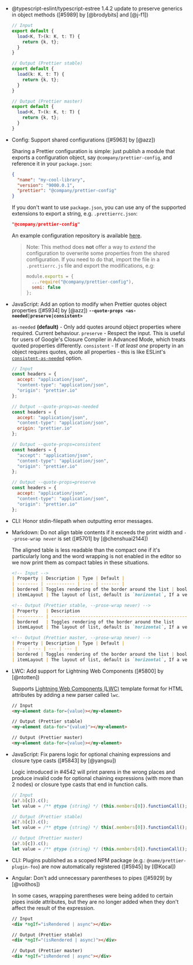 <!--

Format:

- Category: Title ([#PR] by [@user])

  Description

  ```
  // Input
  Code Sample

  // Output (Prettier stable)
  Code Sample

  // Output (Prettier master)
  Code Sample
  ```

Details:

  Description: optional if the `Title` is enough to explain everything.

Examples:

- TypeScript: Correctly handle `//` in TSX ([#5728] by [@JamesHenry])

  Previously, putting `//` as a child of a JSX element in TypeScript led to an error
  because it was interpreted as a comment. Prettier master fixes this issue.

  <!-- prettier-ignore --\>
  ```js
  // Input
  const link = <a href="example.com">http://example.com</a>

  // Output (Prettier stable)
  // Error: Comment location overlaps with node location

  // Output (Prettier master)
  const link = <a href="example.com">http://example.com</a>;
  ```

-->

- @typescript-eslint/typescript-estree 1.4.2 update to preserve generics in object methods ([#5989] by [@brodybits] and [@j-f1])

  <!-- prettier-ignore -->
  ```ts
  // Input
  export default {
    load<K, T>(k: K, t: T) {
      return {k, t};
    }
  }

  // Output (Prettier stable)
  export default {
    load(k: K, t: T) {
      return {k, t};
    }
  }

  // Output (Prettier master)
  export default {
    load<K, T>(k: K, t: T) {
      return {k, t};
    }
  }
  ```

- Config: Support shared configurations ([#5963] by [@azz])

  Sharing a Prettier configuration is simple: just publish a module that exports a configuration object, say `@company/prettier-config`, and reference it in your `package.json`:

  ```json
  {
    "name": "my-cool-library",
    "version": "9000.0.1",
    "prettier": "@company/prettier-config"
  }
  ```

  If you don't want to use `package.json`, you can use any of the supported extensions to export a string, e.g. `.prettierrc.json`:

  ```json
  "@company/prettier-config"
  ```

  An example configuration repository is available [here](https://github.com/azz/prettier-config).

  > Note: This method does **not** offer a way to _extend_ the configuration to overwrite some properties from the shared configuration. If you need to do that, import the file in a `.prettierrc.js` file and export the modifications, e.g:
  >
  > ```js
  > module.exports = {
  >   ...require("@company/prettier-config"),
  >   semi: false
  > };
  > ```

- JavaScript: Add an option to modify when Prettier quotes object properties ([#5934] by [@azz])
  **`--quote-props <as-needed|preserve|consistent>`**

  `as-needed` **(default)** - Only add quotes around object properties where required. Current behaviour.
  `preserve` - Respect the input. This is useful for users of Google's Closure Compiler in Advanced Mode, which treats quoted properties differently.
  `consistent` - If _at least one_ property in an object requires quotes, quote all properties - this is like ESLint's [`consistent-as-needed`](https://eslint.org/docs/rules/quote-props) option.

  <!-- prettier-ignore -->
  ```js
  // Input
  const headers = {
    accept: "application/json",
    "content-type": "application/json",
    "origin": "prettier.io"
  };

  // Output --quote-props=as-needed
  const headers = {
    accept: "application/json",
    "content-type": "application/json",
    origin: "prettier.io"
  };

  // Output --quote-props=consistent
  const headers = {
    "accept": "application/json",
    "content-type": "application/json",
    "origin": "prettier.io"
  };

  // Output --quote-props=preserve
  const headers = {
    accept: "application/json",
    "content-type": "application/json",
    "origin": "prettier.io"
  };
  ```

- CLI: Honor stdin-filepath when outputting error messages.

- Markdown: Do not align table contents if it exceeds the print width and `--prose-wrap never` is set ([#5701] by [@chenshuai2144])

  The aligned table is less readable than the compact one
  if it's particularly long and the word wrapping is not enabled in the editor
  so we now print them as compact tables in these situations.

  <!-- prettier-ignore -->
  ```md
  <!-- Input -->
  | Property | Description | Type | Default |
  | -------- | ----------- | ---- | ------- |
  | bordered | Toggles rendering of the border around the list | boolean | false |
  | itemLayout | The layout of list, default is `horizontal`, If a vertical list is desired, set the itemLayout property to `vertical` | string | - |

  <!-- Output (Prettier stable, --prose-wrap never) -->
  | Property   | Description                                                                                                           | Type    | Default |
  | ---------- | --------------------------------------------------------------------------------------------------------------------- | ------- | ------- |
  | bordered   | Toggles rendering of the border around the list                                                                       | boolean | false   |
  | itemLayout | The layout of list, default is `horizontal`, If a vertical list is desired, set the itemLayout property to `vertical` | string  | -       |

  <!-- Output (Prettier master, --prose-wrap never) -->
  | Property | Description | Type | Default |
  | --- | --- | --- | --- |
  | bordered | Toggles rendering of the border around the list | boolean | false |
  | itemLayout | The layout of list, default is `horizontal`, If a vertical list is desired, set the itemLayout property to `vertical` | string | - |
  ```

- LWC: Add support for Lightning Web Components ([#5800] by [@ntotten])

  Supports [Lightning Web Components (LWC)](https://developer.salesforce.com/docs/component-library/documentation/lwc) template format for HTML attributes by adding a new parser called `lwc`.

  <!-- prettier-ignore -->
  ```html
  // Input
  <my-element data-for={value}></my-element>

  // Output (Prettier stable)
  <my-element data-for="{value}"></my-element>

  // Output (Prettier master)
  <my-element data-for={value}></my-element>
  ```

- JavaScript: Fix parens logic for optional chaining expressions and closure type casts ([#5843] by [@yangsu])

  Logic introduced in #4542 will print parens in the wrong places and produce invalid code for optional chaining expressions (with more than 2 nodes) or closure type casts that end in function calls.

  <!-- prettier-ignore -->
  ```js
  // Input
  (a?.b[c]).c();
  let value = /** @type {string} */ (this.members[0]).functionCall();

  // Output (Prettier stable)
  a(?.b[c]).c();
  let value = /** @type {string} */ this(.members[0]).functionCall();

  // Output (Prettier master)
  (a?.b[c]).c();
  let value = /** @type {string} */ (this.members[0]).functionCall();
  ```

- CLI: Plugins published as a scoped NPM package (e.g.: `@name/prettier-plugin-foo`) are now automatically registered ([#5945] by [@Kocal])

- Angular: Don't add unnecessary parentheses to pipes ([#5929] by [@voithos])

  In some cases, wrapping parentheses were being added to certain pipes inside attributes, but they are no longer added when they don't affect the result of the expression.

  <!-- prettier-ignore -->
  ```html
  // Input
  <div *ngIf="isRendered | async"></div>

  // Output (Prettier stable)
  <div *ngIf="(isRendered | async)"></div>

  // Output (Prettier master)
  <div *ngIf="isRendered | async"></div>
  ```
